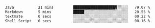 <!--START_SECTION:waka-->

```txt
Java           21 mins         ███████████████████▓░░░░░   79.07 %
Markdown       5 mins          █████░░░░░░░░░░░░░░░░░░░░   20.55 %
textmate       0 secs          ░░░░░░░░░░░░░░░░░░░░░░░░░   00.22 %
Shell Script   0 secs          ░░░░░░░░░░░░░░░░░░░░░░░░░   00.16 %
```

<!--END_SECTION:waka-->
